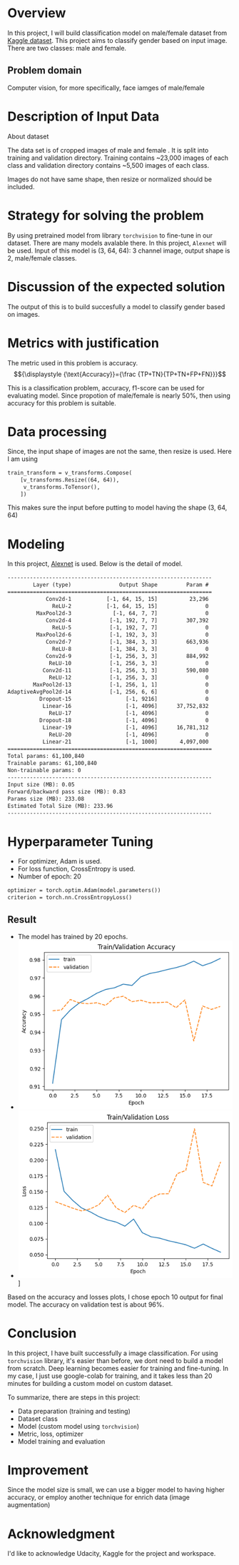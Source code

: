 # Overview
In this project, I will build classification model on male/female dataset from [Kaggle dataset](https://www.kaggle.com/datasets/cashutosh/gender-classification-dataset). This project aims to classify gender based on input image. There are two classes: male and female. 

## Problem domain
Computer vision, for more specifically, face iamges of male/female
# Description of Input Data
About dataset

The data set is of cropped images of male and female . It is split into training and validation directory. Training contains ~23,000 images of each class and validation directory contains ~5,500 images of each class.

Images do not have same shape, then resize or normalized should be included.

#  Strategy for solving the problem
By using pretrained model from library `torchvision` to fine-tune in our dataset. There are many models avalable there. In this project, `Alexnet` will be used. Input of this model is (3, 64, 64): 3 channel image, output shape is 2, male/female classes.

# Discussion of the expected solution
The output of this is to build succesfully a model to classify gender based on images.

# Metrics with justification
The metric used in this problem is accuracy.
$${\displaystyle {\text{Accuracy}}={\frac {TP+TN}{TP+TN+FP+FN}}}$$

This is a classification problem, accuracy, f1-score can be used for evaluating model. Since propotion of male/female is nearly 50%, then using accuracy for this problem is suitable.
# Data processing
Since, the input shape of images are not the same, then resize is used. Here I am using 
```
train_transform = v_transforms.Compose(
    [v_transforms.Resize((64, 64)),
     v_transforms.ToTensor(),
    ])
```
This makes sure the input before putting to model having the shape (3, 64, 64)
# Modeling
In this project, [Alexnet](https://pytorch.org/vision/main/models/generated/torchvision.models.alexnet.html) is used. Below is the detail of model.
```
----------------------------------------------------------------
        Layer (type)               Output Shape         Param #
================================================================
            Conv2d-1           [-1, 64, 15, 15]          23,296
              ReLU-2           [-1, 64, 15, 15]               0
         MaxPool2d-3             [-1, 64, 7, 7]               0
            Conv2d-4            [-1, 192, 7, 7]         307,392
              ReLU-5            [-1, 192, 7, 7]               0
         MaxPool2d-6            [-1, 192, 3, 3]               0
            Conv2d-7            [-1, 384, 3, 3]         663,936
              ReLU-8            [-1, 384, 3, 3]               0
            Conv2d-9            [-1, 256, 3, 3]         884,992
             ReLU-10            [-1, 256, 3, 3]               0
           Conv2d-11            [-1, 256, 3, 3]         590,080
             ReLU-12            [-1, 256, 3, 3]               0
        MaxPool2d-13            [-1, 256, 1, 1]               0
AdaptiveAvgPool2d-14            [-1, 256, 6, 6]               0
          Dropout-15                 [-1, 9216]               0
           Linear-16                 [-1, 4096]      37,752,832
             ReLU-17                 [-1, 4096]               0
          Dropout-18                 [-1, 4096]               0
           Linear-19                 [-1, 4096]      16,781,312
             ReLU-20                 [-1, 4096]               0
           Linear-21                 [-1, 1000]       4,097,000
================================================================
Total params: 61,100,840
Trainable params: 61,100,840
Non-trainable params: 0
----------------------------------------------------------------
Input size (MB): 0.05
Forward/backward pass size (MB): 0.83
Params size (MB): 233.08
Estimated Total Size (MB): 233.96
----------------------------------------------------------------
```

# Hyperparameter Tuning
- For optimizer, Adam is used.
- For loss function, CrossEntropy is used.
- Number of epoch: 20
```
optimizer = torch.optim.Adam(model.parameters())
criterion = torch.nn.CrossEntropyLoss()
```
## Result
- The model has trained by 20 epochs.
- ![image](images/accuracy.png)
- ![image](images/losses.png)]

Based on the accuracy and losses plots, I chose epoch 10 output for final model.
The accuracy on validation test is about 96%.

# Conclusion
In this project, I have built successfully a image classification. For using `torchvision` library, it's easier than before, we dont need to build a model from scratch. Deep learning becomes easier for training and fine-tuning. In my case, I just use google-colab for training, and it takes less than 20 minutes for building a custom model on custom dataset. 

To summarize, there are steps in this project:
- Data preparation (training and testing)
- Dataset class
- Model (custom model using `torchvision`)
- Metric, loss, optimizer
- Model training and evaluation

# Improvement
Since the model size is small, we can use a bigger model to having higher accuracy, or employ another technique for enrich data (image augmentation)

# Acknowledgment

I'd like to acknowledge Udacity, Kaggle for the project and workspace.